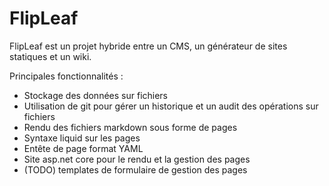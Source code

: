 # FlipLeaf

FlipLeaf est un projet hybride entre un CMS, un générateur de sites statiques et un wiki.

Principales fonctionnalités :

* Stockage des données sur fichiers
* Utilisation de git pour gérer un historique et un audit des opérations sur fichiers
* Rendu des fichiers markdown sous forme de pages
* Syntaxe liquid sur les pages
* Entête de page format YAML
* Site asp.net core pour le rendu et la gestion des pages
* (TODO) templates de formulaire de gestion des pages
